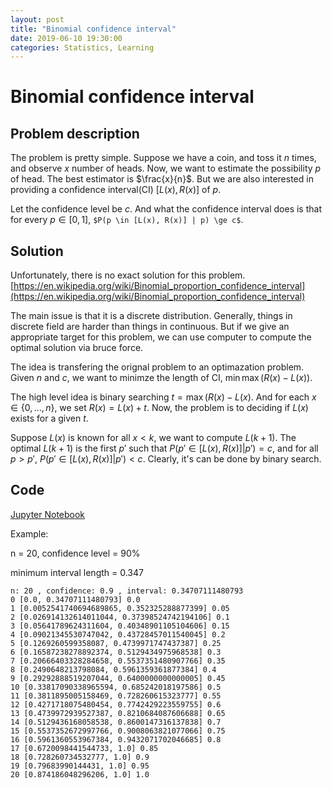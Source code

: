 ```yaml
---
layout: post
title: "Binomial confidence interval"
date: 2019-06-10 19:30:00
categories: Statistics, Learning
---
```


# Binomial confidence interval

## Problem description

The problem is pretty simple. Suppose we have a coin, and toss it $n$ times, and observe $x$ number of heads. Now, we want to estimate the possibility $p$ of head. The best estimator is $\frac{x}{n}$. But we are also interested in providing a confidence interval(CI) $[L(x), R(x)]$ of $p$.

Let the confidence level be $c$. And what the confidence interval does is that for every $p \in [0, 1]$, ```$P(p \in [L(x), R(x)] | p) \ge c$```.

## Solution

Unfortunately, there is no exact solution for this problem. [https://en.wikipedia.org/wiki/Binomial_proportion_confidence_interval](https://en.wikipedia.org/wiki/Binomial_proportion_confidence_interval)

The main issue is that it is a discrete distribution. Generally, things in discrete field are harder than things in continuous. But if we give an appropriate target for this problem, we can use computer to compute the optimal solution via bruce force.

The idea is transfering the orignal problem to an optimazation problem. Given $n$ and $c$, we want to minimze the length of CI, $\min \max(R(x) - L(x))$.

The high level idea is binary searching $t = \max(R(x) - L(x)$. And for each $x \in \{ 0, \dots, n \}$, we set $R(x) = L(x) + t$. Now, the problem is to deciding if $L(x)$ exists for a given $t$.

Suppose $L(x)$ is known for all $x < k$, we want to compute $L(k+1)$. The optimal $L(k+1)$ is the first $p'$ such that $P(p' \in [L(x), R(x)] | p') = c$, and for all $p > p'$, $P(p' \in [L(x), R(x)] | p') < c$. Clearly, it's can be done by binary search.

## Code

[Jupyter Notebook](https://github.com/FiveEyes/ml-notebook/blob/master/statistical_inference/binomial_confidence_interval.ipynb)

Example: 

n = 20, confidence level = 90%

minimum interval length = 0.347

```
n: 20 , confidence: 0.9 , interval: 0.34707111480793
0 [0.0, 0.34707111480793] 0.0
1 [0.0052541740694689865, 0.352325288877399] 0.05
2 [0.026914132614011044, 0.37398524742194106] 0.1
3 [0.05641789624311604, 0.40348901105104606] 0.15
4 [0.09021345530747042, 0.43728457011540045] 0.2
5 [0.1269260599358087, 0.4739971747437387] 0.25
6 [0.16587238278892374, 0.5129434975968538] 0.3
7 [0.20666403328284658, 0.5537351480907766] 0.35
8 [0.2490648213798084, 0.5961359361877384] 0.4
9 [0.29292888519207044, 0.6400000000000005] 0.45
10 [0.33817090338965594, 0.685242018197586] 0.5
11 [0.3811895005158469, 0.728260615323777] 0.55
12 [0.4271718075480454, 0.7742429223559755] 0.6
13 [0.4739972939527387, 0.8210684087606688] 0.65
14 [0.5129436168058538, 0.8600147316137838] 0.7
15 [0.5537352672997766, 0.9008063821077066] 0.75
16 [0.5961360553967384, 0.9432071702046685] 0.8
17 [0.6720098441544733, 1.0] 0.85
18 [0.728260734532777, 1.0] 0.9
19 [0.79683990144431, 1.0] 0.95
20 [0.874186048296206, 1.0] 1.0
```
